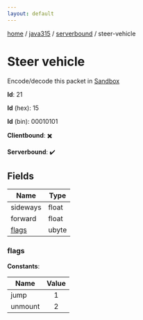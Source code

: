 ```yaml
---
layout: default
---
```


[home](/)  /  [java315](/protocol/java315)  /  [serverbound](/protocol/java315/serverbound)  /  steer-vehicle

# Steer vehicle

Encode/decode this packet in [Sandbox](../../../sandbox/java315#serverbound.steer_vehicle)

**Id**: 21

**Id** (hex): 15

**Id** (bin): 00010101

**Clientbound**: ✖️

**Serverbound**: ✔️

## Fields

Name | Type
---|---
sideways | float
forward | float
[flags](#flags) | ubyte

### flags

**Constants**:

Name | Value
---|:---:
jump | 1
unmount | 2

